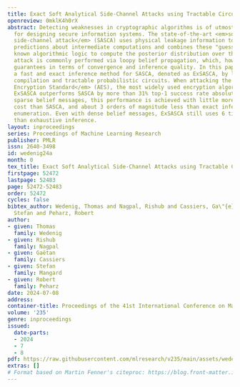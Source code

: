 ```yaml
---
title: Exact Soft Analytical Side-Channel Attacks using Tractable Circuits
openreview: 0mklK4h0rX
abstract: Detecting weaknesses in cryptographic algorithms is of utmost importance
  for designing secure information systems. The state-of-the-art <em>soft analytical
  side-channel attack</em> (SASCA) uses physical leakage information to make probabilistic
  predictions about intermediate computations and combines these "guesses" with the
  known algorithmic logic to compute the posterior distribution over the key. This
  attack is commonly performed via loopy belief propagation, which, however, lacks
  guarantees in terms of convergence and inference quality. In this paper, we develop
  a fast and exact inference method for SASCA, denoted as ExSASCA, by leveraging knowledge
  compilation and tractable probabilistic circuits. When attacking the <em>Advanced
  Encryption Standard</em> (AES), the most widely used encryption algorithm to date,
  ExSASCA outperforms SASCA by more than 31% top-1 success rate absolute. By leveraging
  sparse belief messages, this performance is achieved with little more computational
  cost than SASCA, and about 3 orders of magnitude less than exact inference via exhaustive
  enumeration. Even with dense belief messages, ExSASCA still uses 6 times less computations
  than exhaustive inference.
layout: inproceedings
series: Proceedings of Machine Learning Research
publisher: PMLR
issn: 2640-3498
id: wedenig24a
month: 0
tex_title: Exact Soft Analytical Side-Channel Attacks using Tractable Circuits
firstpage: 52472
lastpage: 52483
page: 52472-52483
order: 52472
cycles: false
bibtex_author: Wedenig, Thomas and Nagpal, Rishub and Cassiers, Ga\"{e}tan and Mangard,
  Stefan and Peharz, Robert
author:
- given: Thomas
  family: Wedenig
- given: Rishub
  family: Nagpal
- given: Gaëtan
  family: Cassiers
- given: Stefan
  family: Mangard
- given: Robert
  family: Peharz
date: 2024-07-08
address:
container-title: Proceedings of the 41st International Conference on Machine Learning
volume: '235'
genre: inproceedings
issued:
  date-parts:
  - 2024
  - 7
  - 8
pdf: https://raw.githubusercontent.com/mlresearch/v235/main/assets/wedenig24a/wedenig24a.pdf
extras: []
# Format based on Martin Fenner's citeproc: https://blog.front-matter.io/posts/citeproc-yaml-for-bibliographies/
---
```

